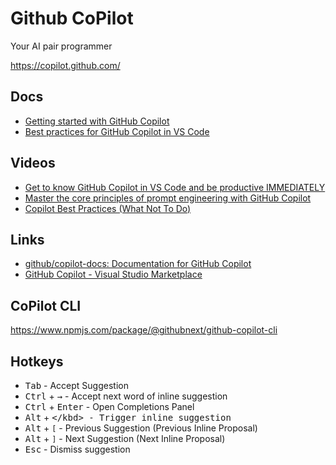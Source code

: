 # Github CoPilot

Your AI pair programmer

<https://copilot.github.com/>

## Docs

* [Getting started with GitHub Copilot](https://github.com/features/copilot/getting-started)
* [Best practices for GitHub Copilot in VS Code](https://code.visualstudio.com/docs/copilot/prompt-crafting)

## Videos

* [Get to know GitHub Copilot in VS Code and be productive IMMEDIATELY](https://www.youtube.com/watch?v=jXp5D5ZnxGM)
* [Master the core principles of prompt engineering with GitHub Copilot](https://www.youtube.com/watch?v=hh1nOX14TyY)
* [Copilot Best Practices (What Not To Do)](https://www.youtube.com/watch?v=2q0BoioYSxQ)

## Links

* [github/copilot-docs: Documentation for GitHub Copilot](https://github.com/github/copilot-docs)
* [GitHub Copilot - Visual Studio Marketplace](https://marketplace.visualstudio.com/items?itemName=GitHub.copilot)

## CoPilot CLI

<https://www.npmjs.com/package/@githubnext/github-copilot-cli>


## Hotkeys

* <kbd>Tab</kbd> - Accept Suggestion
* <kbd>Ctrl</kbd> + <kbd>→</kbd> - Accept next word of inline suggestion
* <kbd>Ctrl</kbd> + <kbd>Enter</kbd> - Open Completions Panel
* <kbd>Alt</kbd> + <kbd>\</kbd> - Trigger inline suggestion
* <kbd>Alt</kbd> + <kbd>`[`</kbd> - Previous Suggestion (Previous Inline Proposal)
* <kbd>Alt</kbd> + <kbd>`]`</kbd> - Next Suggestion (Next Inline Proposal)
* <kbd>Esc</kbd> - Dismiss suggestion


